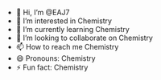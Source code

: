 - 👋 Hi, I’m @EAJ7
- 👀 I’m interested in Chemistry
- 🌱 I’m currently learning Chemistry
- 💞️ I’m looking to collaborate on Chemistry
- 📫 How to reach me Chemistry
- 😄 Pronouns: Chemistry
- ⚡ Fun fact: Chemistry

<!---
EAJ7/EAJ7 is a ✨ special ✨ repository because its `README.md` (this file) appears on your GitHub profile.
You can click the Preview link to take a look at your changes.
--->
